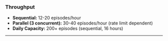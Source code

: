 ### Throughput

- **Sequential:** 12-20 episodes/hour
- **Parallel (3 concurrent):** 30-40 episodes/hour (rate limit dependent)
- **Daily Capacity:** 200+ episodes (sequential, 16 hours)

---
